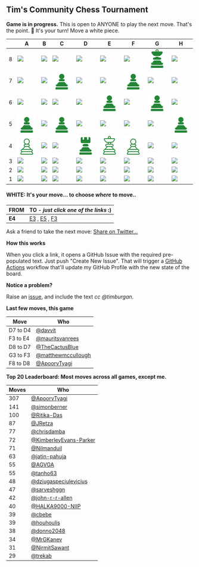 
## Tim's Community Chess Tournament

**Game is in progress.** This is open to ANYONE to play the next move. That's the point. :wave:  It's your turn! Move a white piece.

|   | A | B | C | D | E | F | G | H |
| - | - | - | - | - | - | - | - | - |
| 8 | ![](https://raw.githubusercontent.com/timburgan/timburgan/master/chess_images/blank.png) | ![](https://raw.githubusercontent.com/timburgan/timburgan/master/chess_images/blank.png) | ![](https://raw.githubusercontent.com/timburgan/timburgan/master/chess_images/blank.png) | ![](https://raw.githubusercontent.com/timburgan/timburgan/master/chess_images/blank.png) | ![](https://raw.githubusercontent.com/timburgan/timburgan/master/chess_images/blank.png) | ![](https://raw.githubusercontent.com/timburgan/timburgan/master/chess_images/blank.png) | ![](https://raw.githubusercontent.com/timburgan/timburgan/master/chess_images/k.png) | ![](https://raw.githubusercontent.com/timburgan/timburgan/master/chess_images/blank.png) |
| 7 | ![](https://raw.githubusercontent.com/timburgan/timburgan/master/chess_images/blank.png) | ![](https://raw.githubusercontent.com/timburgan/timburgan/master/chess_images/blank.png) | ![](https://raw.githubusercontent.com/timburgan/timburgan/master/chess_images/p.png) | ![](https://raw.githubusercontent.com/timburgan/timburgan/master/chess_images/blank.png) | ![](https://raw.githubusercontent.com/timburgan/timburgan/master/chess_images/blank.png) | ![](https://raw.githubusercontent.com/timburgan/timburgan/master/chess_images/p.png) | ![](https://raw.githubusercontent.com/timburgan/timburgan/master/chess_images/blank.png) | ![](https://raw.githubusercontent.com/timburgan/timburgan/master/chess_images/blank.png) |
| 6 | ![](https://raw.githubusercontent.com/timburgan/timburgan/master/chess_images/blank.png) | ![](https://raw.githubusercontent.com/timburgan/timburgan/master/chess_images/blank.png) | ![](https://raw.githubusercontent.com/timburgan/timburgan/master/chess_images/blank.png) | ![](https://raw.githubusercontent.com/timburgan/timburgan/master/chess_images/blank.png) | ![](https://raw.githubusercontent.com/timburgan/timburgan/master/chess_images/p.png) | ![](https://raw.githubusercontent.com/timburgan/timburgan/master/chess_images/blank.png) | ![](https://raw.githubusercontent.com/timburgan/timburgan/master/chess_images/p.png) | ![](https://raw.githubusercontent.com/timburgan/timburgan/master/chess_images/blank.png) |
| 5 | ![](https://raw.githubusercontent.com/timburgan/timburgan/master/chess_images/p.png) | ![](https://raw.githubusercontent.com/timburgan/timburgan/master/chess_images/blank.png) | ![](https://raw.githubusercontent.com/timburgan/timburgan/master/chess_images/p.png) | ![](https://raw.githubusercontent.com/timburgan/timburgan/master/chess_images/blank.png) | ![](https://raw.githubusercontent.com/timburgan/timburgan/master/chess_images/blank.png) | ![](https://raw.githubusercontent.com/timburgan/timburgan/master/chess_images/blank.png) | ![](https://raw.githubusercontent.com/timburgan/timburgan/master/chess_images/blank.png) | ![](https://raw.githubusercontent.com/timburgan/timburgan/master/chess_images/p.png) |
| 4 | ![](https://raw.githubusercontent.com/timburgan/timburgan/master/chess_images/P.png) | ![](https://raw.githubusercontent.com/timburgan/timburgan/master/chess_images/blank.png) | ![](https://raw.githubusercontent.com/timburgan/timburgan/master/chess_images/blank.png) | ![](https://raw.githubusercontent.com/timburgan/timburgan/master/chess_images/r.png) | ![](https://raw.githubusercontent.com/timburgan/timburgan/master/chess_images/K.png) | ![](https://raw.githubusercontent.com/timburgan/timburgan/master/chess_images/P.png) | ![](https://raw.githubusercontent.com/timburgan/timburgan/master/chess_images/blank.png) | ![](https://raw.githubusercontent.com/timburgan/timburgan/master/chess_images/blank.png) |
| 3 | ![](https://raw.githubusercontent.com/timburgan/timburgan/master/chess_images/blank.png) | ![](https://raw.githubusercontent.com/timburgan/timburgan/master/chess_images/blank.png) | ![](https://raw.githubusercontent.com/timburgan/timburgan/master/chess_images/blank.png) | ![](https://raw.githubusercontent.com/timburgan/timburgan/master/chess_images/blank.png) | ![](https://raw.githubusercontent.com/timburgan/timburgan/master/chess_images/blank.png) | ![](https://raw.githubusercontent.com/timburgan/timburgan/master/chess_images/blank.png) | ![](https://raw.githubusercontent.com/timburgan/timburgan/master/chess_images/blank.png) | ![](https://raw.githubusercontent.com/timburgan/timburgan/master/chess_images/blank.png) |
| 2 | ![](https://raw.githubusercontent.com/timburgan/timburgan/master/chess_images/blank.png) | ![](https://raw.githubusercontent.com/timburgan/timburgan/master/chess_images/blank.png) | ![](https://raw.githubusercontent.com/timburgan/timburgan/master/chess_images/blank.png) | ![](https://raw.githubusercontent.com/timburgan/timburgan/master/chess_images/blank.png) | ![](https://raw.githubusercontent.com/timburgan/timburgan/master/chess_images/blank.png) | ![](https://raw.githubusercontent.com/timburgan/timburgan/master/chess_images/blank.png) | ![](https://raw.githubusercontent.com/timburgan/timburgan/master/chess_images/blank.png) | ![](https://raw.githubusercontent.com/timburgan/timburgan/master/chess_images/blank.png) |
| 1 | ![](https://raw.githubusercontent.com/timburgan/timburgan/master/chess_images/blank.png) | ![](https://raw.githubusercontent.com/timburgan/timburgan/master/chess_images/blank.png) | ![](https://raw.githubusercontent.com/timburgan/timburgan/master/chess_images/blank.png) | ![](https://raw.githubusercontent.com/timburgan/timburgan/master/chess_images/blank.png) | ![](https://raw.githubusercontent.com/timburgan/timburgan/master/chess_images/blank.png) | ![](https://raw.githubusercontent.com/timburgan/timburgan/master/chess_images/blank.png) | ![](https://raw.githubusercontent.com/timburgan/timburgan/master/chess_images/blank.png) | ![](https://raw.githubusercontent.com/timburgan/timburgan/master/chess_images/blank.png) |

#### **WHITE:** It's your move... to choose _where_ to move..

| FROM | TO - _just click one of the links_ :) |
| ---- | -- |
| **E4** | [E3](https://github.com/timburgan/timburgan/issues/new?title=chess%7Cmove%7Ce4e3%7C5270&body=Just+push+%27Submit+new+issue%27.+You+don%27t+need+to+do+anything+else.) , [E5](https://github.com/timburgan/timburgan/issues/new?title=chess%7Cmove%7Ce4e5%7C5270&body=Just+push+%27Submit+new+issue%27.+You+don%27t+need+to+do+anything+else.) , [F3](https://github.com/timburgan/timburgan/issues/new?title=chess%7Cmove%7Ce4f3%7C5270&body=Just+push+%27Submit+new+issue%27.+You+don%27t+need+to+do+anything+else.) |

Ask a friend to take the next move: [Share on Twitter...](https://twitter.com/share?text=I'm+playing+chess+on+a+GitHub+Profile+Readme!+Can+you+please+take+the+next+move+at+https://github.com/timburgan)

**How this works**

When you click a link, it opens a GitHub Issue with the required pre-populated text. Just push "Create New Issue". That will trigger a [GitHub Actions](https://github.blog/2020-07-03-github-action-hero-casey-lee/#getting-started-with-github-actions) workflow that'll update my GitHub Profile  with the new state of the board.

**Notice a problem?**

Raise an [issue](https://github.com/timburgan/timburgan/issues), and include the text _cc @timburgan_.

**Last few moves, this game**

| Move  | Who |
| ----- | --- |
| D7 to D4 | [@davvit](https://github.com/davvit) |
| F3 to E4 | [@mauritsvanrees](https://github.com/mauritsvanrees) |
| D8 to D7 | [@TheCactusBlue](https://github.com/TheCactusBlue) |
| G3 to F3 | [@matthewmccullough](https://github.com/matthewmccullough) |
| F8 to D8 | [@ApoorvTyagi](https://github.com/ApoorvTyagi) |

**Top 20 Leaderboard: Most moves across all games, except me.**

| Moves | Who |
| ----- | --- |
| 307 | [@ApoorvTyagi](https://github.com/ApoorvTyagi) |
| 141 | [@simonberner](https://github.com/simonberner) |
| 100 | [@Ritika-Das](https://github.com/Ritika-Das) |
| 87 | [@JRetza](https://github.com/JRetza) |
| 77 | [@chrisdamba](https://github.com/chrisdamba) |
| 72 | [@KimberleyEvans-Parker](https://github.com/KimberleyEvans-Parker) |
| 71 | [@Nilmanduil](https://github.com/Nilmanduil) |
| 63 | [@jatin-pahuja](https://github.com/jatin-pahuja) |
| 55 | [@AGVGA](https://github.com/AGVGA) |
| 55 | [@tanho63](https://github.com/tanho63) |
| 48 | [@dziugaspeciulevicius](https://github.com/dziugaspeciulevicius) |
| 47 | [@sarveshggn](https://github.com/sarveshggn) |
| 42 | [@john-r-r-allen](https://github.com/john-r-r-allen) |
| 40 | [@HALKA9000-NIIP](https://github.com/HALKA9000-NIIP) |
| 39 | [@cbebe](https://github.com/cbebe) |
| 39 | [@houhoulis](https://github.com/houhoulis) |
| 38 | [@donno2048](https://github.com/donno2048) |
| 34 | [@MrGKanev](https://github.com/MrGKanev) |
| 31 | [@NirmitSawant](https://github.com/NirmitSawant) |
| 29 | [@trekab](https://github.com/trekab) |

